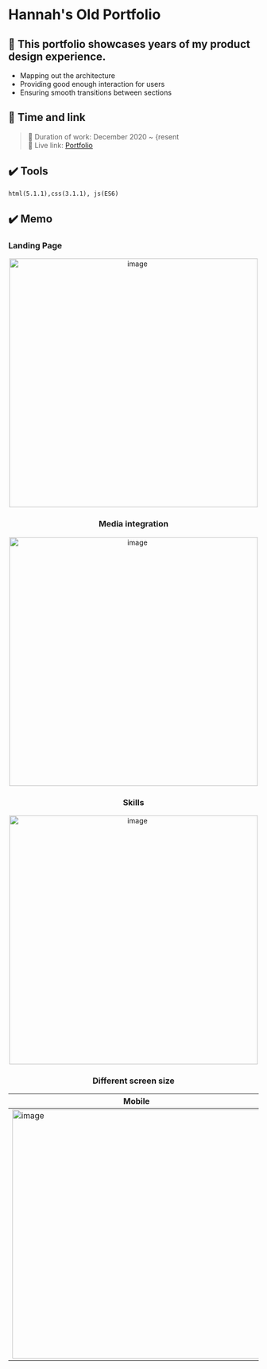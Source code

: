 # Hannah's Old Portfolio

## 📌 This portfolio showcases years of my product design experience.

- Mapping out the architecture
- Providing good enough interaction for users
- Ensuring smooth transitions between sections
  
## 📖 Time and link

> 📆 Duration of work: December 2020 ~ {resent </br>
> 🔗 Live link: [Portfolio](https://hannah-moon.github.io/home.html) </br>

## ✔️ Tools 

```
html(5.1.1),css(3.1.1), js(ES6)
```


## ✔️ Memo

### Landing Page
<div align="center">
<img width="500" alt="image" src="img/h_aboutMe.gif">

### Media integration
<div align="center">
<img width="500" alt="image" src="img/h_mediaIntegration.gif">

### Skills
<div align="center">
<img width="500" alt="image" src="img/h_aboutMe.gif">




### Different screen size

| Mobile                                                                                                     | 
| ---------------------------------------------------------------------------------------------------------- |
| <img width="500" alt="image" src="h_mobileView.gif"> |
